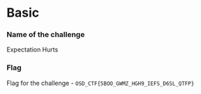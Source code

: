 # Basic 

### Name of the challenge

Expectation Hurts

### Flag

Flag for the challenge - `﻿OSD_CTF{5BOO_GWMZ_HGH9_IEFS_D6SL_QTFP}`





